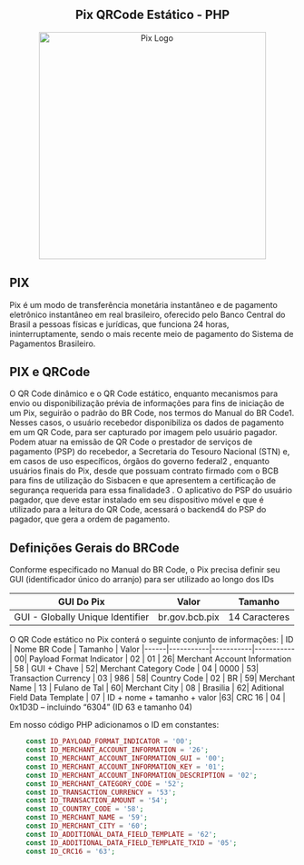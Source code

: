 <center><h2>Pix QRCode Estático - PHP</h2></center>
<p align="center"><a href="https://nintendo.com" target="_blank"><img src="https://upload.wikimedia.org/wikipedia/commons/thumb/a/a2/Logo%E2%80%94pix_powered_by_Banco_Central_%28Brazil%2C_2020%29.svg/2560px-Logo%E2%80%94pix_powered_by_Banco_Central_%28Brazil%2C_2020%29.svg.png" width="400" alt="Pix Logo"></a></p>

## PIX
Pix é um modo de transferência monetária instantâneo e de pagamento eletrônico instantâneo em real brasileiro, oferecido pelo Banco Central do Brasil a pessoas físicas e jurídicas, que funciona 24 horas, ininterruptamente, sendo o mais recente meio de pagamento do Sistema de Pagamentos Brasileiro.

## PIX e QRCode
O QR Code dinâmico e o QR Code estático, enquanto mecanismos para envio ou disponibilização prévia
de informações para fins de iniciação de um Pix, seguirão o padrão do BR Code, nos termos do Manual
do BR Code1. Nesses casos, o usuário recebedor disponibiliza os dados de pagamento em um QR Code, para ser capturado por imagem pelo usuário pagador.
Podem atuar na emissão de QR Code o prestador de serviços de pagamento (PSP) do recebedor, a
Secretaria do Tesouro Nacional (STN) e, em casos de uso específicos, órgãos do governo federal2
,
enquanto usuários finais do Pix, desde que possuam contrato firmado com o BCB para fins de utilização
do Sisbacen e que apresentem a certificação de segurança requerida para essa finalidade3
.
O aplicativo do PSP do usuário pagador, que deve estar instalado em seu dispositivo móvel e que é
utilizado para a leitura do QR Code, acessará o backend4 do PSP do pagador, que gera a ordem de
pagamento.

## Definições Gerais do BRCode

Conforme especificado no Manual do BR Code, o Pix precisa definir seu GUI (identificador único do
arranjo) para ser utilizado ao longo dos IDs 

| GUI Do Pix | Valor | Tamanho
|------|-----------|-----------
| GUI - Globally Unique Identifier |   br.gov.bcb.pix     | 14 Caracteres

O QR Code estático no Pix conterá o seguinte conjunto de informações:
| ID | Nome BR Code | Tamanho | Valor
|------|-----------|-----------|-----------
| 00|  Payload Format Indicator   | 02 | 01
| 26|  Merchant Account Information   | 58 | GUI + Chave
| 52|  Merchant Category Code  | 04 | 0000
| 53|  Transaction Currency   | 03 | 986
| 58|  Country Code  | 02 | BR
| 59|  Merchant Name  | 13 | Fulano de Tal
| 60|  Merchant City  | 08 | Brasilia
| 62|  Aditional Field Data Template  | 07 | ID + nome + tamanho + valor
|63|  CRC 16  | 04 | 0x1D3D – incluindo “6304” (ID 63 e tamanho 04)

Em nosso código PHP adicionamos o ID em constantes:
```php
    const ID_PAYLOAD_FORMAT_INDICATOR = '00';
    const ID_MERCHANT_ACCOUNT_INFORMATION = '26';
    const ID_MERCHANT_ACCOUNT_INFORMATION_GUI = '00';
    const ID_MERCHANT_ACCOUNT_INFORMATION_KEY = '01';
    const ID_MERCHANT_ACCOUNT_INFORMATION_DESCRIPTION = '02';
    const ID_MERCHANT_CATEGORY_CODE = '52';
    const ID_TRANSACTION_CURRENCY = '53';
    const ID_TRANSACTION_AMOUNT = '54';
    const ID_COUNTRY_CODE = '58';
    const ID_MERCHANT_NAME = '59';
    const ID_MERCHANT_CITY = '60';
    const ID_ADDITIONAL_DATA_FIELD_TEMPLATE = '62';
    const ID_ADDITIONAL_DATA_FIELD_TEMPLATE_TXID = '05';
    const ID_CRC16 = '63';
```


